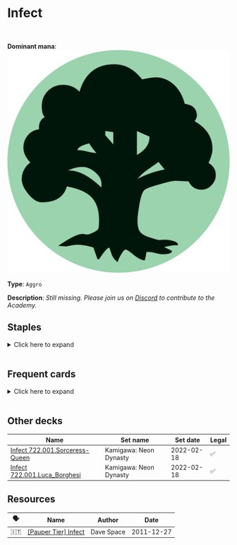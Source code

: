 <!-- This page is automatically generated by Myr: do not update it manually. Changes directly applied here will be lost. -->
# Infect
<br/>


**Dominant mana**: <img src="../resources/images/mana/G.png" class="dominant-mana-icon"/>

**Type**: `Aggro`

**Description**: _Still missing. Please join us on [Discord](https://discord.gg/fYQbpjjkQ3) to contribute to the Academy._


## **Staples**

<details>
  <summary>Click here to expand</summary>
<a href="https://scryfall.com/card/mm2/8/apostles-blessing"><img src="https://c1.scryfall.com/file/scryfall-cards/normal/front/f/d/fdfbc07e-d726-4d42-9394-6aa0f5fc3a3a.jpg?1562269765" class="archetype-card rounded-image"/></a>
<a href="https://scryfall.com/card/som/112/blight-mamba"><img src="https://c1.scryfall.com/file/scryfall-cards/normal/front/c/f/cf9b3335-565c-406d-bd94-f36974602552.jpg?1562823335" class="archetype-card rounded-image"/></a>
<a href="https://scryfall.com/card/war/162/giant-growth"><img src="https://c1.scryfall.com/file/scryfall-cards/normal/front/0/6/06ec9e8b-4bd8-4caf-a559-6514b7ab4ca4.jpg?1557576917" class="archetype-card rounded-image"/></a>
<a href="https://scryfall.com/card/nph/111/glistener-elf"><img src="https://c1.scryfall.com/file/scryfall-cards/normal/front/8/b/8b94f4c6-b518-43b3-be52-e889d1f3ea38.jpg?1562879525" class="archetype-card rounded-image"/></a>
<a href="https://scryfall.com/card/som/166/ichorclaw-myr"><img src="https://c1.scryfall.com/file/scryfall-cards/normal/front/f/a/faef8b8b-2c45-4fed-b6ba-a8ac49c66330.jpg?1562825404" class="archetype-card rounded-image"/></a>
<a href="https://scryfall.com/card/fut/129/llanowar-augur"><img src="https://c1.scryfall.com/file/scryfall-cards/normal/front/1/c/1c8c9473-97f4-4875-8f06-d3a70d4cbe6d.jpg?1562900665" class="archetype-card rounded-image"/></a>
<a href="https://scryfall.com/card/mm2/149/mutagenic-growth"><img src="https://c1.scryfall.com/file/scryfall-cards/normal/front/2/e/2e0861a2-1858-47af-8154-20a977c2b298.jpg?1562260231" class="archetype-card rounded-image"/></a>
<a href="https://scryfall.com/card/a25/186/rancor"><img src="https://c1.scryfall.com/file/scryfall-cards/normal/front/8/a/8a4d8527-af29-408d-a3a3-6781db0cf439.jpg?1562438059" class="archetype-card rounded-image"/></a>
<a href="https://scryfall.com/card/ema/184/seal-of-strength"><img src="https://c1.scryfall.com/file/scryfall-cards/normal/front/5/5/559c3909-51e3-4a3e-8570-107ffe69e30d.jpg?1580014904" class="archetype-card rounded-image"/></a>
<a href="https://scryfall.com/card/mm2/168/vines-of-vastwood"><img src="https://c1.scryfall.com/file/scryfall-cards/normal/front/6/2/6203e3d4-8998-41d6-9f7e-b68af0f1f8b5.jpg?1562263070" class="archetype-card rounded-image"/></a>
</details><br/>



## **Frequent cards**

<details>
  <summary>Click here to expand</summary>
<a href="https://scryfall.com/card/wth/121/briar-shield"><img src="https://c1.scryfall.com/file/scryfall-cards/normal/front/6/8/68100ac2-9677-4eb5-93dc-54e49b15985d.jpg?1562801257" class="archetype-card rounded-image"/></a>
<a href="https://scryfall.com/card/ddp/15/groundswell"><img src="https://c1.scryfall.com/file/scryfall-cards/normal/front/8/2/821e9cb9-f78e-4d11-9c36-42e8b84b49cd.jpg?1593095453" class="archetype-card rounded-image"/></a>
<a href="https://scryfall.com/card/iko/170/ram-through"><img src="https://c1.scryfall.com/file/scryfall-cards/normal/front/a/c/ac0b24e7-14e7-45ee-b5d8-bdb8674b669c.jpg?1591723419" class="archetype-card rounded-image"/></a>
<a href="https://scryfall.com/card/td2/54/rot-wolf"><img src="https://c1.scryfall.com/file/scryfall-cards/normal/front/0/b/0b08563c-1a00-4d9d-8e4f-13e4b9b0629f.jpg?1562897156" class="archetype-card rounded-image"/></a>
<a href="https://scryfall.com/card/khm/194/snakeskin-veil"><img src="https://c1.scryfall.com/file/scryfall-cards/normal/front/e/6/e692c208-c171-4964-9207-43c2cbc62845.jpg?1631050946" class="archetype-card rounded-image"/></a>
<a href="https://scryfall.com/card/neo/211/tamiyos-safekeeping"><img src="https://c1.scryfall.com/file/scryfall-cards/normal/front/f/d/fd4b7ee2-de65-4288-872d-486065a4f226.jpg?1644000697" class="archetype-card rounded-image"/></a>
<a href="https://scryfall.com/card/ons/296/vitality-charm"><img src="https://c1.scryfall.com/file/scryfall-cards/normal/front/e/1/e1abae21-ed8f-4e21-b227-f721b840c11f.jpg?1562948695" class="archetype-card rounded-image"/></a>
</details><br/>





## **Other decks**

| Name | Set name | Set date | Legal |
| -----| -------- | -------- | ----- |
| [Infect 722.001.Sorceress-Queen](https://www.mtggoldfish.com/deck/4667112) | Kamigawa: Neon Dynasty | 2022-02-18 | ✅ |
| [Infect 722.001.Luca_Borghesi](https://www.mtggoldfish.com/deck/4673155) | Kamigawa: Neon Dynasty | 2022-02-18 | ✅ |






## **Resources**

| 🗣️ | Name | Author | Date |
| -- | ---- | ------ | ---- |
| 🇮🇹 | [[Pauper Tier] Infect](http://www.metagame.it/forum/viewtopic.php?f=158&t=26111) | Dave Space | 2011-12-27   |

